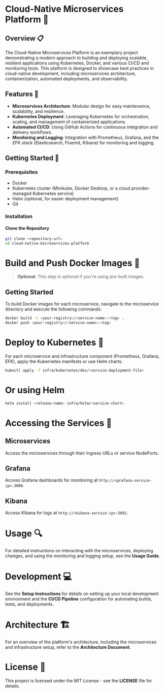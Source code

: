 # Cloud-Native Microservices Platform 🚀

## Overview 📋

The Cloud-Native Microservices Platform is an exemplary project demonstrating a modern approach to building and deploying scalable, resilient applications using Kubernetes, Docker, and various CI/CD and monitoring tools. This platform is designed to showcase best practices in cloud-native development, including microservices architecture, containerization, automated deployments, and observability.

## Features 🌟

- **Microservices Architecture**: Modular design for easy maintenance, scalability, and resilience.
- **Kubernetes Deployment**: Leveraging Kubernetes for orchestration, scaling, and management of containerized applications.
- **Automated CI/CD**: Using GitHub Actions for continuous integration and delivery workflows.
- **Monitoring and Logging**: Integration with Prometheus, Grafana, and the EFK stack (Elasticsearch, Fluentd, Kibana) for monitoring and logging.

## Getting Started 🚀

### Prerequisites

- Docker
- Kubernetes cluster (Minikube, Docker Desktop, or a cloud provider-managed Kubernetes service)
- Helm (optional, for easier deployment management)
- Git

### Installation

#### Clone the Repository

```bash
git clone <repository-url>
cd cloud-native-microservices-platform
```

# Build and Push Docker Images 🐳

> **Optional**: This step is optional if you're using pre-built images.

## Getting Started

To build Docker images for each microservice, navigate to the microservice directory and execute the following commands:

```bash
docker build -t <your-registry>/<service-name>:<tag> .
docker push <your-registry>/<service-name>:<tag>
```

# Deploy to Kubernetes 🚀

For each microservice and infrastructure component (Prometheus, Grafana, EFK), apply the Kubernetes manifests or use Helm charts:

```bash
kubectl apply -f infra/kubernetes/dev/<service-deployment-file>
```

# Or using Helm
```bash
helm install <release-name> infra/helm/<service-chart>
```

# Accessing the Services 🚀

## Microservices
Access the microservices through their Ingress URLs or service NodePorts.

## Grafana
Access Grafana dashboards for monitoring at `http://<grafana-service-ip>:3000`.

## Kibana
Access Kibana for logs at `http://<kibana-service-ip>:5601`.

# Usage 🔍

For detailed instructions on interacting with the microservices, deploying changes, and using the monitoring and logging setup, see the **Usage Guide**.

# Development 💻

See the **Setup Instructions** for details on setting up your local development environment and the **CI/CD Pipeline** configuration for automating builds, tests, and deployments.

# Architecture 🏗

For an overview of the platform's architecture, including the microservices and infrastructure setup, refer to the **Architecture Document**.

# License 📄

This project is licensed under the MIT License - see the **LICENSE** file for details.
















